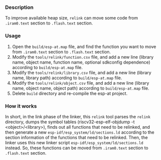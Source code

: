 ### Description
To improve available heap size, `relink` can move some code from `.iram0.text` section to `.flash.text` section.

### Usage
1. Open the `build/esp-at.map` file, and find the function you want to move from `.iram0.text` section to `.flash.text` section.
2. Modify the `tools/relink/function.csv` file, and add a new line (library name, object name, function name, optional sdkconfig dependence) according to `build/esp-at.map` file.
3. Modify the `tools/relink/library.csv` file, and add a new line (library name, library path) according to `build/esp-at.map` file.
4. Modify the `tools/relink/object.csv` file, and add a new line (library name, object name, object path) according to `build/esp-at.map` file.
5. Delete `build` directory and re-compile the esp-at project.

### How it works
In short, in the link phase of the linker, this `relink` tool parses the `relink` directory, dumps the symbol tables (riscv32-esp-elf-objdump -t \<object>/\<library>), finds out all functions that need to be relinked, and then generate a new `esp-idf/esp_system/ld/sections.ld` according to the section information of the functions that need to be relinked. Then, the linker uses this new linker script `esp-idf/esp_system/ld/sections.ld` instead. So, these functions can be moved from `.iram0.text` section to `.flash.text` section.
